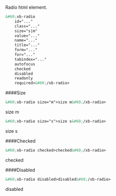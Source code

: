 <br/>
Radio html element.

```html
&#60;xb-radio
    id="..."
    class="..."
    size="s|m"
    value="..."
    name="..."
    title="..."
    form="..."
    for="..."
    tabindex="..."
    autofocus
    checked
    disabled
    readonly
    required>&#60;/xb-radio>
```

<style type="text/css">
.font-weight * {
    font-weight:normal;
}
</style>
####Size
```html
&#60;xb-radio size="m">size m&#60;/xb-radio>
```
<xb-radio size="m" class="font-weight">size m</xb-radio>

```html
&#60;xb-radio size="s">size s&#60;/xb-radio>
```
<xb-radio size="s" class="font-weight">size s</xb-radio>

####Checked
```html
&#60;xb-radio checked>checked&#60;/xb-radio>
```
<xb-radio checked class="font-weight">checked</xb-radio>

####Disabled
```html
&#60;xb-radio disabled>disabled&#60;/xb-radio>
```
<xb-radio disabled class="font-weight">disabled</xb-radio>